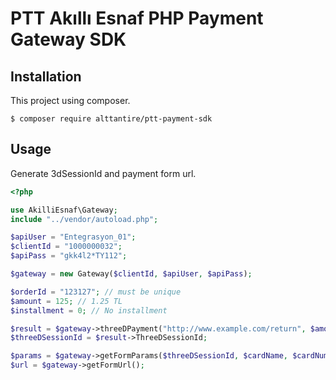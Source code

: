 # PTT Akıllı Esnaf PHP Payment Gateway SDK

## Installation
This project using composer.
```
$ composer require alttantire/ptt-payment-sdk
```

## Usage
Generate 3dSessionId and payment form url.
```php
<?php

use AkilliEsnaf\Gateway;
include "../vendor/autoload.php";

$apiUser = "Entegrasyon_01";
$clientId = "1000000032";
$apiPass = "gkk4l2*TY112";

$gateway = new Gateway($clientId, $apiUser, $apiPass);

$orderId = "123127"; // must be unique
$amount = 125; // 1.25 TL
$installment = 0; // No installment

$result = $gateway->threeDPayment("http://www.example.com/return", $amount, $installment, $orderId);
$threeDSessionId = $result->ThreeDSessionId;

$params = $gateway->getFormParams($threeDSessionId, $cardName, $cardNumber, $cardExpiry, $cardCvv);
$url = $gateway->getFormUrl();

```